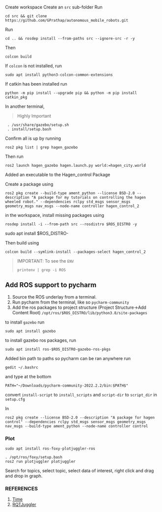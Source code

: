 Create workspace
Create an `src` sub-folder
Run
```
cd src && git clone https://github.com/GPrathap/autonomous_mobile_robots.git
```
Run
```
cd .. && rosdep install --from-paths src --ignore-src -r -y
```
Then
```
colcon build
```

If `colcon` is not installed, run
```
sudo apt install python3-colcon-common-extensions
```
If catkin has been installed run
```
python -m pip install --upgrade pip && python -m pip install catkin_pkg
```
In another terminal,
> Highly Important
```
 . /usr/share/gazebo/setup.sh
 . install/setup.bash
```

Confirm all is up by running
```
ros2 pkg list | grep hagen_gazebo
```
Then run
```
ros2 launch hagen_gazebo hagen.launch.py world:=hagen_city.world
```

Added an executable to the Hagen_control Package

Create a package using
```
ros2 pkg create --build-type ament_python --license BSD-2.0 --description "A package for my tutorials on controlling the hagen wheeled robot." --dependencies rclpy std_msgs sensor_msgs geometry_msgs nav_msgs --node-name controller hagen_control_2
```

in the workspace, install missing packages using
```
rosdep install -i --from-path src --rosdistro $ROS_DISTRO -y
```
 sudo apt install $ROS_DISTRO-

Then build using
```
colcon build --symlink-install --packages-select hagen_control_2
```

> IMPORTANT: To see the `ENV`
> ```
> printenv | grep -i ROS
> ```
> 
> 

## Add ROS support to pycharm
1. Source the ROS underlay from a terminal. 
2. Run pycharm from the terminal, like so `pycharm-community`
3. Add the ros packages to project structure (Project Structure->Add Content Root)
`/opt/ros/$ROS_DISTRO/lib/python3.8/site-packages`

to install `gazebo` run
```
sudo apt install gazebo
```
to install gazebo ros packages, run
```
sudo apt install ros-$ROS_DISTRO-gazebo-ros-pkgs
```


Added bin path to paths so pycharm can be ran anywhere
run 
```
gedit ~/.bashrc
```
and type at the bottom
```
PATH="~/Downloads/pycharm-community-2022.2.2/bin:$PATH$"
```

convert `install-script` to `install_scripts` and `script-dir` to `script_dir` in `setup.cfg`


In 

```
ros2 pkg create --license BSD-2.0 --description "A package for hagen control" --dependencies rclpy std_msgs sensor_msgs geometry_msgs nav_msgs --build-type ament_python --node-name controller control
```

### Plot
```
sudo apt install ros-foxy-plotjuggler-ros
```

```
. /opt/ros/foxy/setup.bash
ros2 run plotjuggler plotjuggler
```

Search for topics, select topic, select data of interest, right click and drag and drop in graph.

### REFERENCES 
1. [Time](https://github.com/mikeferguson/ros2_cookbook/blob/main/rclpy/time.md)
2. [RQTJuggler](https://blog.csdn.net/ZhangRelay/article/details/120598986)
